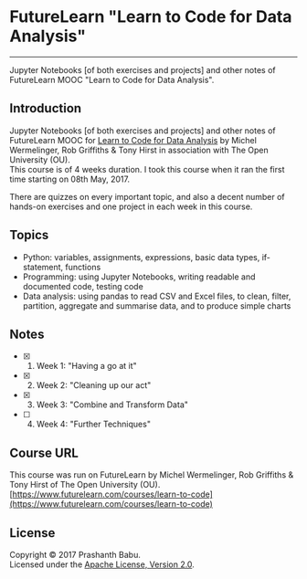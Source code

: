 # FutureLearn "Learn to Code for Data Analysis"
---

Jupyter Notebooks [of both exercises and projects] and other notes of FutureLearn MOOC "Learn to Code for Data Analysis".


## Introduction
Jupyter Notebooks [of both exercises and projects] and other notes of FutureLearn MOOC for [Learn to Code for Data Analysis](https://www.futurelearn.com/courses/learn-to-code) by Michel Wermelinger, Rob Griffiths & Tony Hirst in association with The Open University (OU).<br>
This course is of 4 weeks duration. I took this course when it ran the first time starting on 08th May, 2017.<br>

There are quizzes on every important topic, and also a decent number of hands-on exercises and one project in each week in this course.


## Topics
* Python: variables, assignments, expressions, basic data types, if-statement, functions
* Programming: using Jupyter Notebooks, writing readable and documented code, testing code
* Data analysis: using pandas to read CSV and Excel files, to clean, filter, partition, aggregate and summarise data, and to produce simple charts


## Notes
- [x]  1. Week 1: "Having a go at it"
- [x]  2. Week 2: "Cleaning up our act"
- [x]  3. Week 3: "Combine and Transform Data"
- [ ]  4. Week 4: "Further Techniques"


## Course URL
This course was run on FutureLearn by Michel Wermelinger, Rob Griffiths & Tony Hirst of The Open University (OU).
[https://www.futurelearn.com/courses/learn-to-code](https://www.futurelearn.com/courses/learn-to-code)


## License
Copyright &copy; 2017 Prashanth Babu.<br>
Licensed under the [Apache License, Version 2.0](LICENSE).

